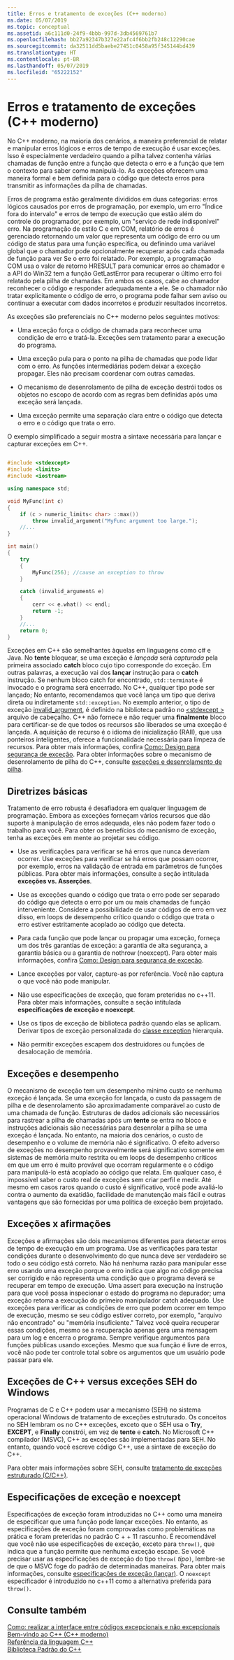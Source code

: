 ```yaml
---
title: Erros e tratamento de exceções (C++ moderno)
ms.date: 05/07/2019
ms.topic: conceptual
ms.assetid: a6c111d0-24f9-4bbb-997d-3db4569761b7
ms.openlocfilehash: bb27a92347b327e22afc4f6bb2fb248c12290cae
ms.sourcegitcommit: da32511dd5baebe27451c0458a95f345144bd439
ms.translationtype: HT
ms.contentlocale: pt-BR
ms.lasthandoff: 05/07/2019
ms.locfileid: "65222152"
---
```

# <a name="errors-and-exception-handling-modern-c"></a>Erros e tratamento de exceções (C++ moderno)

No C++ moderno, na maioria dos cenários, a maneira preferencial de relatar e manipular erros lógicos e erros de tempo de execução é usar exceções. Isso é especialmente verdadeiro quando a pilha talvez contenha várias chamadas de função entre a função que detecta o erro e a função que tem o contexto para saber como manipulá-lo. As exceções oferecem uma maneira formal e bem definida para o código que detecta erros para transmitir as informações da pilha de chamadas.

Erros de programa estão geralmente divididos em duas categorias: erros lógicos causados por erros de programação, por exemplo, um erro "Índice fora do intervalo" e erros de tempo de execução que estão além do controle do programador, por exemplo, um "serviço de rede indisponível" erro. Na programação de estilo C e em COM, relatório de erros é gerenciado retornando um valor que representa um código de erro ou um código de status para uma função específica, ou definindo uma variável global que o chamador pode opcionalmente recuperar após cada chamada de função para ver Se o erro foi relatado. Por exemplo, a programação COM usa o valor de retorno HRESULT para comunicar erros ao chamador e a API do Win32 tem a função GetLastError para recuperar o último erro foi relatado pela pilha de chamadas. Em ambos os casos, cabe ao chamador reconhecer o código e responder adequadamente a ele. Se o chamador não tratar explicitamente o código de erro, o programa pode falhar sem aviso ou continuar a executar com dados incorretos e produzir resultados incorretos.

As exceções são preferenciais no C++ moderno pelos seguintes motivos:

- Uma exceção força o código de chamada para reconhecer uma condição de erro e tratá-la. Exceções sem tratamento parar a execução do programa.

- Uma exceção pula para o ponto na pilha de chamadas que pode lidar com o erro. As funções intermediárias podem deixar a exceção propagar. Eles não precisam coordenar com outras camadas.

- O mecanismo de desenrolamento de pilha de exceção destrói todos os objetos no escopo de acordo com as regras bem definidas após uma exceção será lançada.

- Uma exceção permite uma separação clara entre o código que detecta o erro e o código que trata o erro.

O exemplo simplificado a seguir mostra a sintaxe necessária para lançar e capturar exceções em C++.

```cpp

#include <stdexcept>
#include <limits>
#include <iostream>

using namespace std;

void MyFunc(int c)
{
    if (c > numeric_limits< char> ::max())
        throw invalid_argument("MyFunc argument too large.");
    //...
}

int main()
{
    try
    {
        MyFunc(256); //cause an exception to throw
    }

    catch (invalid_argument& e)
    {
        cerr << e.what() << endl;
        return -1;
    }
    //...
    return 0;
}
```

Exceções em C++ são semelhantes àquelas em linguagens como c# e Java. No **tente** bloquear, se uma exceção é *lançada* será *capturada* pela primeira associado **catch** bloco cujo tipo corresponde do exceção. Em outras palavras, a execução vai dos **lançar** instrução para o **catch** instrução. Se nenhum bloco catch for encontrado, `std::terminate` é invocado e o programa será encerrado. No C++, qualquer tipo pode ser lançado; No entanto, recomendamos que você lança um tipo que deriva direta ou indiretamente `std::exception`. No exemplo anterior, o tipo de exceção [invalid_argument](../standard-library/invalid-argument-class.md), é definido na biblioteca padrão no [ \<stdexcept >](../standard-library/stdexcept.md) arquivo de cabeçalho. C++ não fornece e não requer uma **finalmente** bloco para certificar-se de que todos os recursos são liberados se uma exceção é lançada. A aquisição de recurso é o idioma de inicialização (RAII), que usa ponteiros inteligentes, oferece a funcionalidade necessária para limpeza de recursos. Para obter mais informações, confira [Como: Design para segurança de exceção](../cpp/how-to-design-for-exception-safety.md). Para obter informações sobre o mecanismo de desenrolamento de pilha do C++, consulte [exceções e desenrolamento de pilha](../cpp/exceptions-and-stack-unwinding-in-cpp.md).

## <a name="basic-guidelines"></a>Diretrizes básicas

Tratamento de erro robusta é desafiadora em qualquer linguagem de programação. Embora as exceções forneçam vários recursos que dão suporte à manipulação de erros adequada, eles não podem fazer todo o trabalho para você. Para obter os benefícios do mecanismo de exceção, tenha as exceções em mente ao projetar seu código.

- Use as verificações para verificar se há erros que nunca deveriam ocorrer. Use exceções para verificar se há erros que possam ocorrer, por exemplo, erros na validação de entrada em parâmetros de funções públicas. Para obter mais informações, consulte a seção intitulada **exceções vs. Asserções**.

- Use as exceções quando o código que trata o erro pode ser separado do código que detecta o erro por um ou mais chamadas de função interveniente. Considere a possibilidade de usar códigos de erro em vez disso, em loops de desempenho crítico quando o código que trata o erro estiver estritamente acoplado ao código que detecta.

- Para cada função que pode lançar ou propagar uma exceção, forneça um dos três garantias de exceção: a garantia de alta segurança, a garantia básica ou a garantia de nothrow (noexcept). Para obter mais informações, confira [Como: Design para segurança de exceção](../cpp/how-to-design-for-exception-safety.md).

- Lance exceções por valor, capture-as por referência. Você não captura o que você não pode manipular.

- Não use especificações de exceção, que foram preteridas no c++11. Para obter mais informações, consulte a seção intitulada **especificações de exceção e noexcept**.

- Use os tipos de exceção de biblioteca padrão quando elas se aplicam. Derivar tipos de exceção personalizada do [classe exception](../standard-library/exception-class.md) hierarquia.

- Não permitir exceções escapem dos destruidores ou funções de desalocação de memória.

## <a name="exceptions-and-performance"></a>Exceções e desempenho

O mecanismo de exceção tem um desempenho mínimo custo se nenhuma exceção é lançada. Se uma exceção for lançada, o custo da passagem de pilha e de desenrolamento são aproximadamente comparável ao custo de uma chamada de função. Estruturas de dados adicionais são necessários para rastrear a pilha de chamadas após um **tente** se entra no bloco e instruções adicionais são necessárias para desenrolar a pilha se uma exceção é lançada. No entanto, na maioria dos cenários, o custo de desempenho e o volume de memória não é significativo. O efeito adverso de exceções no desempenho provavelmente será significativo somente em sistemas de memória muito restrita ou em loops de desempenho críticos em que um erro é muito provável que ocorram regularmente e o código para manipulá-lo está acoplado ao código que relata. Em qualquer caso, é impossível saber o custo real de exceções sem criar perfil e medir. Até mesmo em casos raros quando o custo é significativo, você pode avaliá-lo contra o aumento da exatidão, facilidade de manutenção mais fácil e outras vantagens que são fornecidas por uma política de exceção bem projetado.

## <a name="exceptions-vs-assertions"></a>Exceções x afirmações

Exceções e afirmações são dois mecanismos diferentes para detectar erros de tempo de execução em um programa. Use as verificações para testar condições durante o desenvolvimento do que nunca deve ser verdadeiro se todo o seu código está correto. Não há nenhuma razão para manipular esse erro usando uma exceção porque o erro indica que algo no código precisa ser corrigido e não representa uma condição que o programa deverá se recuperar em tempo de execução. Uma assert para execução na instrução para que você possa inspecionar o estado do programa no depurador; uma exceção retoma a execução do primeiro manipulador catch adequado. Use exceções para verificar as condições de erro que podem ocorrer em tempo de execução, mesmo se seu código estiver correto, por exemplo, "arquivo não encontrado" ou "memória insuficiente." Talvez você queira recuperar essas condições, mesmo se a recuperação apenas gera uma mensagem para um log e encerra o programa. Sempre verifique argumentos para funções públicas usando exceções. Mesmo que sua função é livre de erros, você não pode ter controle total sobre os argumentos que um usuário pode passar para ele.

## <a name="c-exceptions-versus-windows-seh-exceptions"></a>Exceções de C++ versus exceções SEH do Windows

Programas de C e C++ podem usar a mecanismo (SEH) no sistema operacional Windows de tratamento de exceções estruturado. Os conceitos no SEH lembram os no C++ exceções, exceto que o SEH usa o **Try**, **EXCEPT**, e **Finally** constrói, em vez de **tente**  e **catch**. No Microsoft C++ compilador (MSVC), C++ as exceções são implementadas para SEH. No entanto, quando você escreve código C++, use a sintaxe de exceção do C++.

Para obter mais informações sobre SEH, consulte [tratamento de exceções estruturado (C/C++)](../cpp/structured-exception-handling-c-cpp.md).

## <a name="exception-specifications-and-noexcept"></a>Especificações de exceção e noexcept

Especificações de exceção foram introduzidas no C++ como uma maneira de especificar que uma função pode lançar exceções. No entanto, as especificações de exceção foram comprovadas como problemáticas na prática e foram preteridas no padrão C + + 11 rascunho. É recomendável que você não use especificações de exceção, exceto para `throw()`, que indica que a função permite que nenhuma exceção escape. Se você precisar usar as especificações de exceção do tipo `throw(` *tipo*`)`, lembre-se de que o MSVC foge do padrão de determinadas maneiras. Para obter mais informações, consulte [especificações de exceção (lançar)](../cpp/exception-specifications-throw-cpp.md). O `noexcept` especificador é introduzido no c++11 como a alternativa preferida para `throw()`.

## <a name="see-also"></a>Consulte também

[Como: realizar a interface entre códigos excepcionais e não excepcionais](../cpp/how-to-interface-between-exceptional-and-non-exceptional-code.md)<br/>
[Bem-vindo ao C++ (C++ moderno)](../cpp/welcome-back-to-cpp-modern-cpp.md)<br/>
[Referência da linguagem C++](../cpp/cpp-language-reference.md)<br/>
[Biblioteca Padrão do C++](../standard-library/cpp-standard-library-reference.md)
